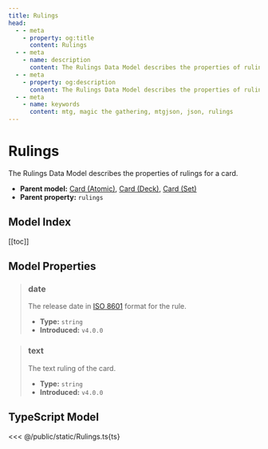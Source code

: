 ```yaml
---
title: Rulings
head:
  - - meta
    - property: og:title
      content: Rulings
  - - meta
    - name: description
      content: The Rulings Data Model describes the properties of rulings for a card.
  - - meta
    - property: og:description
      content: The Rulings Data Model describes the properties of rulings for a card.
  - - meta
    - name: keywords
      content: mtg, magic the gathering, mtgjson, json, rulings
---
```


# Rulings

The Rulings Data Model describes the properties of rulings for a card.

- **Parent model:** [Card (Atomic)](/data-models/card-atomic/), [Card (Deck)](/data-models/card-deck/), [Card (Set)](/data-models/card-set/)
- **Parent property:** `rulings`

## Model Index

[[toc]]

## Model Properties

> ### date
>
> The release date in [ISO 8601](https://www.iso.org/iso-8601-date-and-time-format.html) format for the rule.
>
> - **Type:** `string`
> - **Introduced:** `v4.0.0`

> ### text
>
> The text ruling of the card.
>
> - **Type:** `string`
> - **Introduced:** `v4.0.0`

## TypeScript Model

<<< @/public/static/Rulings.ts{ts}
